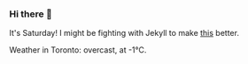 ### Hi there :wave:

It's Saturday! I might be fighting with Jekyll to make [this](https://swissclubtoronto.ca) better.

Weather in Toronto: overcast, at -1°C.
